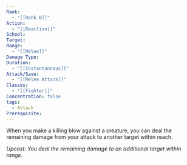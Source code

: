```yaml
---
Rank:
  - "[[Rank 0]]"
Action:
  - "[[Reaction]]"
School: 
Target: 
Range:
  - "[[Melee]]"
Damage Type: 
Duration:
  - "[[Instantaneous]]"
Attack/Save:
  - "[[Melee Attack]]"
Classes:
  - "[[Fighter]]"
Concentration: false
tags:
  - Attack
Prerequisite:
---
```

When you make a killing blow against a creature, you can deal the remaining damage from your attack to another target within reach.

*Upcast: You deal the remaining damage to an additional target within range.*
